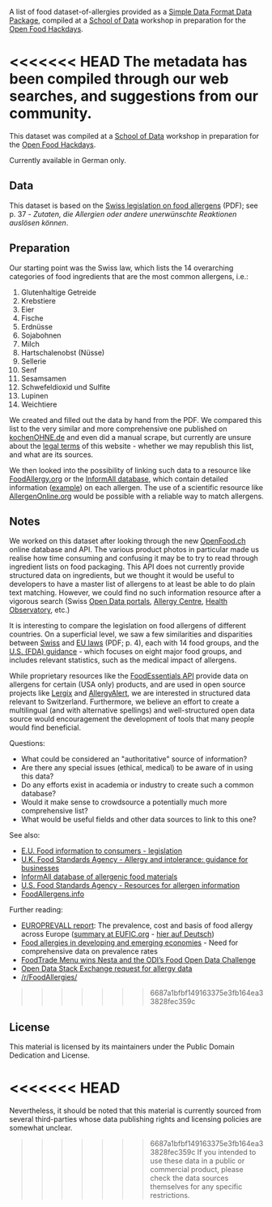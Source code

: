 A list of food dataset-of-allergies provided as a [Simple Data Format Data Package](http://dataprotocols.readthedocs.io/en/latest/simple-data-format.html), compiled at a [School of Data](http://schoolofdata.ch) workshop in preparation for the [Open Food Hackdays](http://food.opendata.ch).

<<<<<<< HEAD
The metadata has been compiled through our web searches, and suggestions from our community.
=======
This dataset was compiled at a [School of Data](http://schoolofdata.ch) workshop in preparation for the [Open Food Hackdays](http://food.opendata.ch).

Currently available in German only.

## Data

This dataset is based on the [Swiss legislation on food allergens](https://www.admin.ch/opc/de/classified-compilation/20050161/201403250000/817.022.21.pdf) (PDF); see p. 37 - *Zutaten, die Allergien oder andere unerwünschte Reaktionen auslösen können*.

## Preparation

Our starting point was the Swiss law, which lists the 14 overarching categories of food ingredients that are the most common allergens, i.e.:

1. Glutenhaltige Getreide
1. Krebstiere
1. Eier
1. Fische
1. Erdnüsse
1. Sojabohnen
1. Milch
1. Hartschalenobst (Nüsse)
1. Sellerie
1. Senf
1. Sesamsamen
1. Schwefeldioxid und Sulfite
1. Lupinen
1. Weichtiere

We created and filled out the data by hand from the PDF. We compared this list to the very similar and more comprehensive one published on [kochenOHNE.de](https://www.kochenohne.de/allergien/liste-der-allergien-intoleranzen/) and even did a manual scrape, but currently are unsure about the [legal terms](https://www.kochenohne.de/allgemeine-geschaeftsbedingungen/) of this website - whether we may republish this list, and what are its sources.

We then looked into the possibility of linking such data to a resource like [FoodAllergy.org](http://www.foodallergy.org/allergens) or the [InformAll database](http://research.bmh.manchester.ac.uk/informAll), which contain detailed information ([example](http://research.bmh.manchester.ac.uk/informall/allergenic-food/?FoodId=5031)) on each allergen. The use of a scientific resource like [AllergenOnline.org](http://www.allergenonline.org/) would be possible with a reliable way to match allergens.

## Notes

We worked on this dataset after looking through the new [OpenFood.ch](http://openfood.ch) online database and API. The various product photos in particular made us realise how time consuming and confusing it may be to try to read through ingredient lists on food packaging. This API does not currently provide structured data on ingredients, but we thought it would be useful to developers to have a master list of allergens to at least be able to do plain text matching. However, we could find no such information resource after a vigorous search (Swiss [Open Data portals](http://opendata.swiss), [Allergy Centre](http://www.aha.ch/swiss-allergy-centre/info-on-allergies/?oid=1444&lang=en), [Health Observatory](http://www.obsan.admin.ch/en/publications), etc.)

It is interesting to compare the legislation on food allergens of different countries. On a superficial level, we saw a few similarities and disparities between [Swiss](https://www.admin.ch/opc/de/classified-compilation/20050161/201403250000/817.022.21.pdf) and [EU laws](http://ec.europa.eu/dgs/health_food-safety/dgs_consultations/food/docs/consult_20150104_allergy-intolerance_guidance.pdf) (PDF; p. 4), each with 14 food groups, and the [U.S. (FDA) guidance](http://www.fda.gov/Food/GuidanceRegulation/GuidanceDocumentsRegulatoryInformation/Allergens/ucm106187.htm) - which focuses on eight major food groups, and includes relevant statistics, such as the medical impact of allergens.

While proprietary resources like the [FoodEssentials API](http://developer.foodessentials.com/API) provide data on allergens for certain (USA only) products, and are used in open source projects like [Lergix](https://github.com/tanysaur/Lergix) and [AllergyAlert](https://github.com/smileypop/AllergyAlert), we are interested in structured data relevant to Switzerland. Furthermore, we believe an effort to create a multilingual (and with alternative spellings) and well-structured open data source would encouragement the development of tools that many people would find beneficial.

Questions:

- What could be considered an "authoritative" source of information?
- Are there any special issues (ethical, medical) to be aware of in using this data?
- Do any efforts exist in academia or industry to create such a common database?
- Would it make sense to crowdsource a potentially much more comprehensive list?
- What would be useful fields and other data sources to link to this one?

See also:

- [E.U. Food information to consumers - legislation](http://ec.europa.eu/food/safety/labelling_nutrition/labelling_legislation_en)
- [U.K. Food Standards Agency - Allergy and intolerance: guidance for businesses](https://www.food.gov.uk/business-industry/allergy-guide)
- [InformAll database of allergenic food materials](http://research.bmh.manchester.ac.uk/informAll)
- [U.S. Food Standards Agency - Resources for allergen information](https://www.food.gov.uk/business-industry/allergy-guide/allergen-resources)
- [FoodAllergens.info](http://www.foodallergens.info/Legal/Labelling/FoodList.html)

Further reading:

- [EUROPREVALL report](http://cordis.europa.eu/publication/rcn/12837_en.html): The prevalence, cost and basis of food allergy across Europe ([summary at EUFIC.org](http://www.eufic.org/article/en/expid/EUFIC_Review_on_Food_Allergens/) - [hier auf Deutsch](http://www.sprechzimmer.ch/sprechzimmer/News/Gesundheit_allgemein/Europaeischer_Allergieverband_EAACI_veroeffentlicht_Erklaerung_zu_Lebensmittelallergien_und_Anaphylaxie.php))
- [Food allergies in developing and emerging economies](https://www.researchgate.net/publication/233962936_Food_allergies_in_developing_and_emerging_economies_Need_for_comprehensive_data_on_prevalence_rates) - Need for comprehensive data on prevalence rates
- [FoodTrade Menu wins Nesta and the ODI’s Food Open Data Challenge](http://www.nesta.org.uk/news/new-service-dishes-data-flag-food-allergens)
- [Open Data Stack Exchange request for allergy data](http://opendata.stackexchange.com/questions/2030/dataset-of-allergies)
- [/r/FoodAllergies/](https://www.reddit.com/r/FoodAllergies/)
>>>>>>> 6687a1bfbf149163375e3fb164ea33828fec359c

## License

This material is licensed by its maintainers under the Public Domain Dedication
and License.

<<<<<<< HEAD
=======
Nevertheless, it should be noted that this material is currently sourced from
several third-parties whose data publishing rights and licensing policies are somewhat
unclear.

>>>>>>> 6687a1bfbf149163375e3fb164ea33828fec359c
If you intended to use these data in a public or commercial product, please
check the data sources themselves for any specific restrictions.
